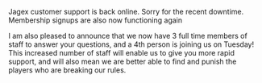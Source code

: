 Jagex customer support is back online. Sorry for the recent downtime. Membership signups are also now functioning again

I am also pleased to announce that we now have 3 full time members of staff to answer your questions, and a 4th person is joining us on Tuesday! This increased number of staff will enable us to give you more rapid support, and will also mean we are better able to find and punish the players who are breaking our rules.
